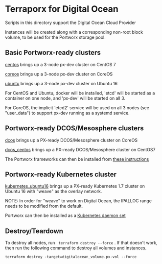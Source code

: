 # Terraporx for Digital Ocean

Scripts in this directory support the Digital Ocean Cloud Provider

Instances will be created along with a corresponding non-root block volume,
to be used for the Portworx storage pool.

## Basic Portworx-ready clusters
[centos](https://github.com/portworx/terraporx/tree/master/digital_ocean/centos) brings up a 3-node px-dev cluster on CentOS 7

[coreos](https://github.com/portworx/terraporx/tree/master/digital_ocean/coreos) brings up a 3-node px-dev cluster on CoreOS

[ubuntu](https://github.com/portworx/terraporx/tree/master/digital_ocean/ubuntu16) brings up a 3-node px-dev cluster on Ubuntu 16

For CentOS and Ubuntu, docker will be installed, 'etcd' will be started as a container on one node, and 'px-dev' will be started on all 3.

For CoreOS, the implicit 'etcd2' service will be used on all 3 nodes (see "user_data") to support px-dev running as a systemd service.

## Portworx-ready DCOS/Mesosphere clusters
[dcos](https://github.com/portworx/terraporx/tree/master/digital_ocean/dcos) brings up a PX-ready DCOS/Mesosphere cluster on CoreOS

[dcos_centos](https://github.com/portworx/terraporx/tree/master/digital_ocean/dcos_centos) brings up a PX-ready DCOS/Mesosphere cluster on CentOS7

The Portworx frameworks can then be installed from [these instructions](https://docs.portworx.com/scheduler/mesosphere-dcos/install.html)

## Portworx-ready Kubernetes cluster
[kubernetes_ubuntu16](https://github.com/portworx/terraporx/tree/master/digital_ocean/kubernetes_ubuntu16) brings up a PX-ready Kubernetes 1.7 cluster on Ubuntu 16 with "weave" as the overlay network.

NOTE: In order for "weave" to work on Digital Ocean, the IPALLOC range needs to be modified from the default.

Portworx can then be installed as a [Kubernetes daemon set](https://docs.portworx.com/scheduler/kubernetes/install.html#install)

## Destroy/Teardown

To destroy all nodes, run ` terraform destroy --force` .
If that doesn't work, then run the following command to destroy
all volumes and instances.

```
terraform destroy -target=digitalocean_volume.px-vol --force
```
